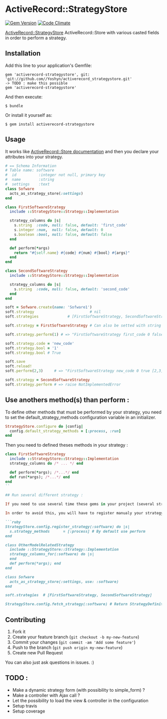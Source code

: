# ActiveRecord::StrategyStore

[![Gem Version](http://badge.fury.io/rb/activerecord_strategystore)](http://badge.fury.io/rb/activerecord_strategystore)
[![Code Climate](https://codeclimate.com/github/byroot/activerecord-typedstore.png)](https://codeclimate.com/github/Yoshyn/activerecord_strategystore)

[ActiveRecord::StrategyStore](http://api.rubyonrails.org/classes/ActiveRecord/Store.html) ActiveRecord::Store with various casted fields in order to perform a strategy.


## Installation

Add this line to your application's Gemfile:

    gem 'activerecord-strategystore', git: 'git://github.com//Yoshyn/activerecord_strategystore.git'
    -> TODO : make this possible
    gem 'activerecord-strategystore'

And then execute:

    $ bundle

Or install it yourself as:

    $ gem install activerecord-strategystore

## Usage

It works like [ActiveRecord::Store documentation](http://api.rubyonrails.org/classes/ActiveRecord/Store.html) and then you declare your attributes into your strategy.

```ruby
# == Schema Information
# Table name: software
#  id          :integer not null, primary key
#  name        :string
#  settings    :text
class Sofware
  acts_as_strategy_store(:settings)
end

class FirstSoftwareStrategy
  include ::StrategyStore::Strategy::Implementation

  strategy_columns do |s|
    s.string  :code, null: false, default: 'first_code'
    s.integer :num,  null: false, default: 0
    s.boolean :bool, null: false, default: false
  end

  def perform(*args)
    return "#{self.name} #{code} #{num} #{bool} #{args}"
  end
end

class SecondSoftwareStrategy
  include ::StrategyStore::Strategy::Implementation

  strategy_columns do |s|
    s.string  :code, null: false, default: 'second_code'
  end
end

soft = Sofware.create(name: 'Sofware1')
soft.strategy                         # nil
soft.strategies             # [FirstSoftwareStrategy, SecondSoftwareStrategy]

soft.strategy = FirstSoftwareStrategy # Can also be setted with string

soft.strategy.perform(1) # => "FirstSoftwareStrategy first_code 0 false [1]"

soft.strategy.code = 'new_code'
soft.strategy.bool = '1'
soft.strategy.bool # True

soft.save
soft.reload!
soft.perform(2,3)     # => "FirstSoftwareStrategy new_code 0 true [2,3]"

soft.strategy = SecondSoftwareStrategy
soft.strategy.perform # => raise NotImplementedError
```

## Use anothers method(s) than perform :

To define other methods that must be performed by your strategy, you need to set the default_strategy_methods configuration variable in an initializer.

```ruby
StrategyStore.configure do |config|
  config.default_strategy_methods = [:process, :run]
end
```

Then you need to defined theses methods in your strategy :

```ruby
class FirstSoftwareStrategy
  include ::StrategyStore::Strategy::Implementation
  strategy_columns do /* ... */ end

  def perform(*args); /*...*/ end
  def run(*args); /*...*/ end
end
``

## Run several different strategy :

If you need to use several time these gems in your project (several strategy in one model or several strategy for several model), You probably want to avoid have the full list of strategies that include StrategyStore::Implementation.

In order to avoid this, you will have to register manualy your strategy in an initializer like this :

```ruby
StrategyStore.config.register_strategy(:software) do |s|
  s.strategy_methods      = [:process] # By default use perform
end

class OtherModelRelatedStrategy
  include ::StrategyStore::Strategy::Implementation
  strategy_columns_for(:software) do |s|
  end
  def perform(*args); end
end

class Sofware
  acts_as_strategy_store(:settings, use: :software)
end

soft.strategies  # [FirstSoftwareStrategy, SecondSoftwareStrategy]

StrategyStore.config.fetch_strategy(:software) # Return StrategyDefinition

```

## Contributing

1. Fork it
2. Create your feature branch (`git checkout -b my-new-feature`)
3. Commit your changes (`git commit -am 'Add some feature'`)
4. Push to the branch (`git push origin my-new-feature`)
5. Create new Pull Request

You can also just ask questions in issues. :)


## TODO :
  - Make a dynamic strategy form (with possibility to simple_form) ?
  - Make a controller with Ajax call ?
  - Let the possibility to load the view & controller in the configuration
  - Setup travis
  - Setup coverage

